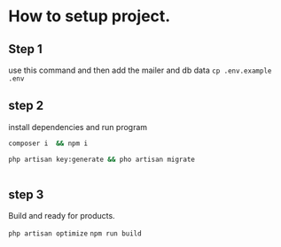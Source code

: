# How to setup project. 

## Step 1 
use this command and then add the mailer and db data
`cp .env.example .env`

## step 2 
install dependencies and run program
``` bash 
composer i  && npm i 
```


``` bash 
php artisan key:generate && pho artisan migrate
```

```
```
## step 3 
Build and ready for products.

`php artisan optimize`
`npm run build`

